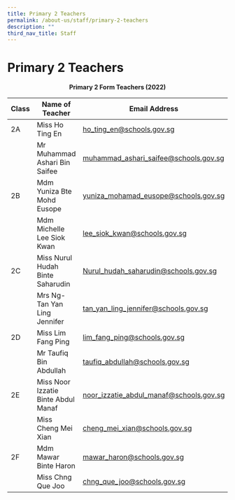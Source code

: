 ```yaml
---
title: Primary 2 Teachers
permalink: /about-us/staff/primary-2-teachers
description: ""
third_nav_title: Staff
---
```

# **Primary 2 Teachers**

<center><b>Primary 2 Form Teachers (2022)</b></center>

| Class 	|  Name of Teacher 	|  Email Address 	|
|---	|---	|---	|
| 2A 	| Miss Ho Ting En 	| [ho_ting_en@schools.gov.sg](mailto:ho_ting_en@schools.gov.sg) 	|
|  	| Mr Muhammad Ashari Bin Saifee 	| [muhammad_ashari_saifee@schools.gov.sg](mailto:muhammad_ashari_saifee@schools.gov.sg) 	|
| 2B 	| Mdm Yuniza Bte Mohd Eusope 	| [yuniza_mohamad_eusope@schools.gov.sg](mailto:yuniza_mohamad_eusope@schools.gov.sg) 	|
|  	| Mdm Michelle Lee Siok Kwan 	| [lee_siok_kwan@schools.gov.sg](mailto:lee_siok_kwan@schools.gov.sg) 	|
| 2C 	| Miss Nurul Hudah Binte Saharudin 	| Nurul_hudah_saharudin@schools.gov.sg 	|
|  	| Mrs Ng-Tan Yan Ling Jennifer  	| tan_yan_ling_jennifer@schools.gov.sg 	|
| 2D 	| Miss Lim Fang Ping  	| lim_fang_ping@schools.gov.sg 	|
|  	| Mr Taufiq Bin Abdullah 	| taufiq_abdullah@schools.gov.sg 	|
| 2E 	| Miss Noor Izzatie Binte Abdul Manaf 	| noor_izzatie_abdul_manaf@schools.gov.sg 	|
|  	| Miss Cheng Mei Xian 	| cheng_mei_xian@schools.gov.sg 	|
| 2F 	| Mdm Mawar Binte Haron 	| mawar_haron@schools.gov.sg    	|
|  	| Miss Chng Que Joo  	| chng_que_joo@schools.gov.sg 	|
